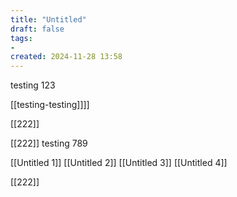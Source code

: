 ```yaml
---
title: "Untitled"
draft: false
tags:
- 
created: 2024-11-28 13:58
---
```

testing 123

[[testing-testing]]]] 

[[222]]

[[222]]
testing 789


[[Untitled 1]]
[[Untitled 2]]
[[Untitled 3]]
[[Untitled 4]]

[[222]]